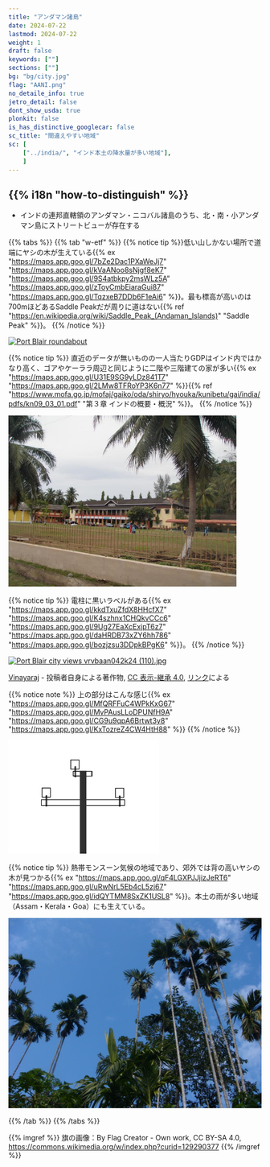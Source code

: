 ```yaml
---
title: "アンダマン諸島"
date: 2024-07-22
lastmod: 2024-07-22
weight: 1
draft: false
keywords: [""]
sections: [""]
bg: "bg/city.jpg"
flag: "AANI.png"
no_detaile_info: true
jetro_detail: false
dont_show_usda: true
plonkit: false
is_has_distinctive_googlecar: false
sc_title: "間違えやすい地域"
sc: [
    ["../india/", "インド本土の降水量が多い地域"],
    ]
---
```


<div class="main-desciption country-description">
    <h2 class="section-title">{{% i18n "how-to-distinguish" %}}</h2>
    <ul class="rule-list">
        <li>インドの連邦直轄領のアンダマン・ニコバル諸島のうち、北・南・小アンダマン島にストリートビューが存在する</li>
    </ul>
</div>


{{% tabs %}}
{{% tab "w-etf" %}}
{{% notice tip %}}低い山しかない場所で道端にヤシの木が生えている{{% ex "https://maps.app.goo.gl/7bZe2Dac1PXaWeJj7" "https://maps.app.goo.gl/kVaANoo8sNjgf8eK7" "https://maps.app.goo.gl/9S4atbkpy2msWLz5A" "https://maps.app.goo.gl/zToyCmbEiaraGui87" "https://maps.app.goo.gl/TqzxeB7DDb6F1eAi6" %}}。最も標高が高いのは700mほどあるSaddle Peakだが周りに道はない{{% ref "https://en.wikipedia.org/wiki/Saddle_Peak_(Andaman_Islands)" "Saddle Peak" %}}。
{{% /notice %}}
<div class="googlemap-if no-margin">
<a data-flickr-embed="true" href="https://www.flickr.com/photos/olivewitch/39687854755/in/photolist-23t5CvR-cJDdZU-bBsCxB-j9gR6M-cJtp8y-28XSmL9-Zounuz-J7UQKD-2eW6G2c-qRtsZS-2eW6Gcn-24iWNWt-25hK6bq-5TDzQN-pXEXxd-2fgVnWW-qcaanL-PEGSV1-PEGSoQ-DhJaP-icWqCG-2eW6G3p-Gb5Sof-2eRvc33-r8X3o7-vdiJMP-PEGRYm-r9a43n-2eRvbXJ-eNkz6Q-94kutw-7BPrGG-exfgLV-gPLCz9-hQTRSw-9hQcVG-BqghnZ-22DasGF-21JX7yM-62tE8A-5GkdRh-28Zpoom-7t5EoP-7Gjjgd-224F3Fs-8bgzjs-r94NcN-r933CD-PEGSwW-bEL8sX" title="Port Blair roundabout"><img src="https://live.staticflickr.com/4606/39687854755_1433e1dc39_c.jpg" width="90%" alt="Port Blair roundabout"/></a><script async src="//embedr.flickr.com/assets/client-code.js" charset="utf-8"></script>
</div>


{{% notice tip %}}
直近のデータが無いものの一人当たりGDPはインド内ではかなり高く、ゴアやケーララ周辺と同じように二階や三階建ての家が多い{{% ex "https://maps.app.goo.gl/U31E9SG9yLDz841T7" "https://maps.app.goo.gl/2LMw8TFRoYP3K6n77" %}}{{% ref "https://www.mofa.go.jp/mofaj/gaiko/oda/shiryo/hyouka/kunibetu/gai/india/pdfs/kn09_03_01.pdf" "第３章 インドの概要・概況" %}}。
{{% /notice %}}
<div class="googlemap-if no-margin">
<img src="960px-Andaman_Club,_Port_Blair,_India.jpg" width="90%">
</div>

{{% notice tip %}}
電柱に黒いラベルがある{{% ex "https://maps.app.goo.gl/kkdTxuZfdX8HHcfX7" "https://maps.app.goo.gl/K4szhnx1CHQkvCCc6" "https://maps.app.goo.gl/9Ug27EaXcExjpT6z7" "https://maps.app.goo.gl/daHRDB73xZY6hh786" "https://maps.app.goo.gl/bozjzsu3DDpkBPgK6" %}}。
{{% /notice %}}
<div class="googlemap-if no-margin">
<p><a href="https://commons.wikimedia.org/wiki/File:Port_Blair_city_views_vrvbaan042k24_(110).jpg#/media/File:Port_Blair_city_views_vrvbaan042k24_(110).jpg"><img src="https://upload.wikimedia.org/wikipedia/commons/6/69/Port_Blair_city_views_vrvbaan042k24_%28110%29.jpg" alt="Port Blair city views vrvbaan042k24 (110).jpg" width="90%"></a></p><p><a href="//commons.wikimedia.org/wiki/User:Vinayaraj" title="User:Vinayaraj">Vinayaraj</a> - <span class="int-own-work" lang="ja">投稿者自身による著作物</span>, <a href="https://creativecommons.org/licenses/by-sa/4.0" title="Creative Commons Attribution-Share Alike 4.0">CC 表示-継承 4.0</a>, <a href="https://commons.wikimedia.org/w/index.php?curid=148712667">リンク</a>による</p>
</div>

{{% notice note %}}
上の部分はこんな感じ{{% ex "https://maps.app.goo.gl/MfQRFFuC4WPkKxG67" "https://maps.app.goo.gl/MvPAusLLoDPUNfH9A" "https://maps.app.goo.gl/CG9u9qpA6Brtwt3y8" "https://maps.app.goo.gl/KxTozreZ4CW4HtH88" %}}
{{% /notice %}}

<div class="googlemap-if no-margin">
<img src="poletop.png" width="300px">
</div>

{{% notice tip %}}
熱帯モンスーン気候の地域であり、郊外では背の高いヤシの木が見つかる{{% ex "https://maps.app.goo.gl/qF4LGXPJJjizJeRT6" "https://maps.app.goo.gl/uRwNrL5Eb4cL5zj67" "https://maps.app.goo.gl/idQYTMM8SxZK1USL8" %}}。本土の雨が多い地域（Assam・Kerala・Goa）にも生えている。

<div class="googlemap-if no-margin">
<img src="../india/arecanut_trees_assam.jpg">
</div>

{{% /tab %}}
{{% /tabs %}}


{{% imgref %}}
旗の画像：By Flag Creator - Own work, CC BY-SA 4.0, https://commons.wikimedia.org/w/index.php?curid=129290377
{{% /imgref %}}